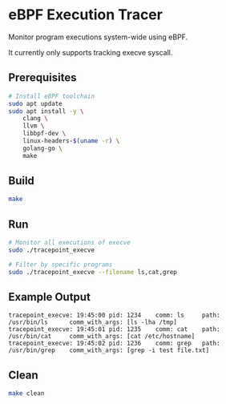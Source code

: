 # eBPF Execution Tracer

Monitor program executions system-wide using eBPF.

It currently only supports tracking execve syscall.

## Prerequisites

```bash
# Install eBPF toolchain
sudo apt update
sudo apt install -y \
    clang \
    llvm \
    libbpf-dev \
    linux-headers-$(uname -r) \
    golang-go \
    make
```

## Build

```bash
make
```

## Run

```bash
# Monitor all executions of execve
sudo ./tracepoint_execve

# Filter by specific programs
sudo ./tracepoint_execve --filename ls,cat,grep
```

## Example Output

```
tracepoint_execve: 19:45:00 pid: 1234    comm: ls     path: /usr/bin/ls      comm_with_args: [ls -lha /tmp]
tracepoint_execve: 19:45:01 pid: 1235    comm: cat    path: /usr/bin/cat     comm_with_args: [cat /etc/hostname]
tracepoint_execve: 19:45:02 pid: 1236    comm: grep   path: /usr/bin/grep    comm_with_args: [grep -i test file.txt]
```

## Clean

```bash
make clean
```

